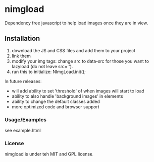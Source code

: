 # nimgload

Dependency free javascript to help load images once they are in view.

## Installation

1. download the JS and CSS files and add them to your project
2. link them
3. modify your img tags: change src to data-src for those you want to lazyload (do not leave src='').
4. run this to initialize: NImgLoad.init();

In future releases:
* will add ability to set 'threshold' of when images will start to load
* ability to also handle 'background images' in elements
* ability to change the default classes added
* more optimized code and browser support

### Usage/Examples

see example.html

### License

nimgload is under teh MIT and GPL license.